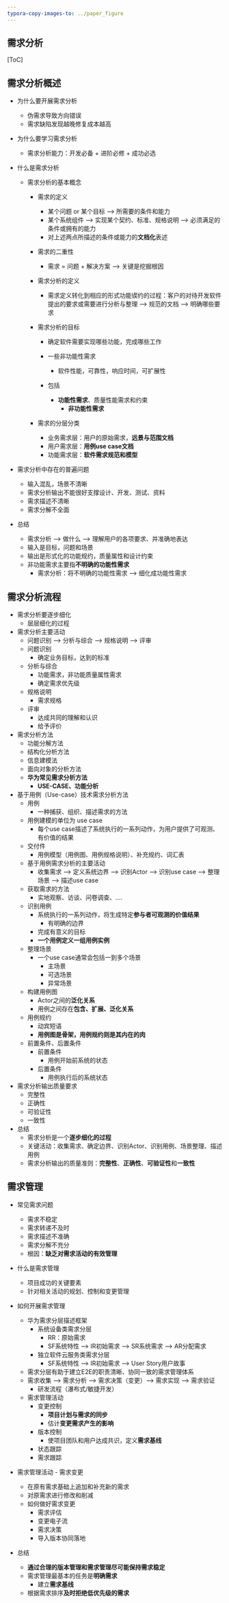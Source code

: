 ```yaml
---
typora-copy-images-to: ../paper_figure
---
```

需求分析
----------------------------------------
[ToC]

## 需求分析概述
- 为什么要开展需求分析
  - 伪需求导致方向错误
  - 需求缺陷发现越晚修复成本越高

- 为什么要学习需求分析
  - 需求分析能力：开发必备 + 进阶必修 + 成功必选

- 什么是需求分析
  - 需求分析的基本概念
    - 需求的定义
      - 某个问题 or 某个目标 --> 所需要的条件和能力
      - 某个系统组件 --> 实现某个契约、标准、规格说明 --> 必须满足的条件或拥有的能力
      - 对上述两点所描述的条件或能力的**文档化**表述

    - 需求的二重性
      - 需求 = 问题 + 解决方案 --> 关键是挖掘根因

    - 需求分析的定义
      - 需求定义转化到相应的形式功能锲约的过程：客户的对待开发软件提出的要求或需要进行分析与整理 --> 规范的文档 --> 明确哪些要求

    - 需求分析的目标
      - 确定软件需要实现哪些功能，完成哪些工作
      - 一些非功能性需求
        - 软件性能，可靠性，响应时间，可扩展性

      - 包括
        - **功能性需求**、质量性能需求和约束
          - **非功能性需求**

    - 需求的分层分类
      - 业务需求层：用户的原始需求，**远景与范围文档**
      - 用户需求层：**用例use case文档**
      - 功能需求层：**软件需求规范和模型**

- 需求分析中存在的普遍问题
  - 输入混乱，场景不清晰
  - 需求分析输出不能很好支撑设计、开发、测试、资料
  - 需求描述不清晰
  - 需求分解不全面

- 总结
  - 需求分析 --> 做什么 --> 理解用户的各项要求、并准确地表达
  - 输入是目标，问题和场景
  - 输出是形式化的功能规约，质量属性和设计约束
  - 非功能需求主要指**不明确的功能性需求**
    - 需求分析：将不明确的功能性需求 --> 细化成功能性需求 


## 需求分析流程

- 需求分析要逐步细化
  - 层层细化的过程
- 需求分析主要活动
  - 问题识别  --> 分析与综合 --> 规格说明 --> 评审
  - 问题识别
    - 确定业务目标，达到的标准
  - 分析与综合
    - 功能需求，非功能质量属性需求
    - 确定需求优先级
  - 规格说明
    - 需求规格
  - 评审
    - 达成共同的理解和认识
    - 给予评价
- 需求分析方法
  - 功能分解方法
  - 结构化分析方法
  - 信息建模法
  - 面向对象的分析方法
  - **华为常见需求分析方法**
    - **USE-CASE、功能分析**
- 基于用例（Use-case）技术需求分析方法
  - 用例
    - 一种捕获、组织、描述需求的方法
  - 用例建模的单位为 use case
    - 每个use case描述了系统执行的一系列动作，为用户提供了可观测、有价值的结果
  - 交付件
    - 用例模型（用例图、用例规格说明）、补充规约、词汇表
  - 基于用例需求分析的主要活动
    - 收集需求 --> 定义系统边界 --> 识别Actor --> 识别use case --> 整理场景 --> 描述use case
  - 获取需求的方法
    - 实地观察、访谈、问卷调查、....
  - 识别用例
    - 系统执行的一系列动作，将生成特定**参与者可观测的价值结果**
      - 有明确的边界
    - 完成有意义的目标
    - **一个用例定义一组用例实例**
  - 整理场景
    - 一个use case通常会包括一到多个场景
      - 主场景
      - 可选场景
      - 异常场景
  - 构建用例图
    - Actor之间的**泛化关系**
    - 用例之间存在**包含、扩展、泛化关系**
  - 用例规约
    - 动宾短语
    - **用例图是骨架，用例规约则是其内在的肉**
  - 前置条件、后置条件
    - 前置条件
      - 用例开始前系统的状态
    - 后置条件
      - 用例执行后的系统状态
- 需求分析输出质量要求
  - 完整性
  - 正确性
  - 可验证性
  - 一致性
- 总结
  - 需求分析是一个**逐步细化的过程**
  - 关键活动：收集需求、确定边界、识别Actor、识别用例、场景整理、描述用例
  - 需求分析输出的质量准则：**完整性**、**正确性**、**可验证性**和**一致性**

## 需求管理

- 常见需求问题
  - 需求不稳定
  - 需求转递不及时
  - 需求描述不准确
  - 需求分解不充分
  - 根因：**缺乏对需求活动的有效管理**
- 什么是需求管理
  - 项目成功的关键要素
  - 针对相关活动的规划、控制和变更管理
- 如何开展需求管理
  - 华为需求分层描述框架
    - 系统设备类需求分层
      - RR：原始需求
      - SF系统特性 --> IR初始需求 --> SR系统需求 --> AR分配需求
    - 独立软件云服务类需求分层
      - SF系统特性 --> IR初始需求 --> User Story用户故事
  - 需求分层有助于建立E2E的职责清晰、协同一致的需求管理体系
  - 需求收集 --> 需求分析 --> 需求决策（变更）--> 需求实现 --> 需求验证
    - 研发流程（瀑布式/敏捷开发）
  - 需求管理活动
    - 变更控制
      - **项目计划与需求的同步**
      - 估计**变更需求产生的影响**
    - 版本控制
      - 使项目团队和用户达成共识，定义**需求基线**
    - 状态跟踪
    - 需求跟踪

- 需求管理活动 - 需求变更
  - 在原有需求基础上追加和补充新的需求
  - 对原需求进行修改和削减
  - 如何做好需求变更
    - 需求评估
    - 变更电子流
    - 需求决策
    - 导入版本协同落地
- 总结
  - **通过合理的版本管理和需求管理尽可能保持需求稳定**
  - 需求管理最基本的任务是**明确需求**
    - 建立**需求基线**
  - 根据需求排序**及时拒绝低优先级的需求**